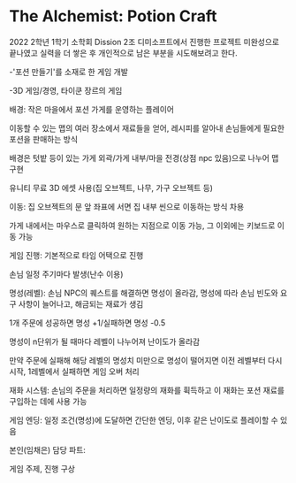 # The Alchemist: Potion Craft
2022 2학년 1학기 소학회 Dission 2조 디미소프트에서 진행한 프로젝트
미완성으로 끝나였고 실력을 더 쌓은 후 개인적으로 남은 부분을 시도해보려고 한다.

-'포션 만들기'를 소재로 한 게임 개발

-3D 게임/경영, 타이쿤 장르의 게임

배경: 작은 마을에서 포션 가게를 운영하는 플레이어

이동할 수 있는 맵의 여러 장소에서 재료들을 얻어, 레시피를 알아내 손님들에게 필요한 포션을 판매하는 방식

배경은 텃밭 등이 있는 가게 외곽/가게 내부/마을 전경(상점 npc 있음)으로 나누어 맵 구현

유니티 무료 3D 에셋 사용(집 오브젝트, 나무, 가구 오브젝트 등)

이동: 집 오브젝트의 문 앞 좌표에 서면 집 내부 씬으로 이동하는 방식 차용

가게 내에서는 마우스로 클릭하여 원하는 지점으로 이동 가능, 그 이외에는 키보드로 이동 가능

게임 진행: 기본적으로 타임 어택으로 진행

손님 일정 주기마다 발생(난수 이용)

명성(레벨): 손님 NPC의 퀘스트를 해결하면 명성이 올라감, 명성에 따라 손님 빈도와 요구 사항이 늘어나고, 해금되는 재료가 생김

1개 주문에 성공하면 명성 +1/실패하면 명성 -0.5

명성이 n단위가 될 때마다 레벨이 나누어져 난이도가 올라감

만약 주문에 실패해 해당 레벨의 명성치 미만으로 명성이 떨어지면 이전 레벨부터 다시 시작, 1레벨에서 실패하면 게임 오버 처리

재화 시스템: 손님의 주문을 처리하면 일정량의 재화를 휙득하고 이 재화는 포션 재료를 구입하는 데에 사용 가능

게임 엔딩: 일정 조건(명성)에 도달하면 간단한 엔딩, 이후 같은 난이도로 플레이할 수 있음

본인(임채은) 담당 파트:

게임 주제, 진행 구상
